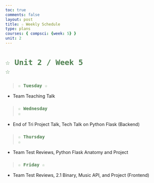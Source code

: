 ```yaml
---
toc: true
comments: false
layout: post
title: ☆ Weekly Schedule
type: plans
courses: { compsci: {week: 5} }
unit: 2
---
```

 
# <code style="color: #4e804f">☆ Unit 2 / Week 5 ☆</code>

> ### <code style="color:#4e804f;">☆ Tuesday ☆</code>
- Team Teaching Talk

> ### <code style="color:#4e804f;">☆ Wednesday ☆</code>
- End of Tri Project Talk, Tech Talk on Python Flask (Backend)

> ### <code style="color:#4e804f;">☆ Thursday ☆</code>
- Team Test Reviews, Python Flask Anatomy and Project

> ### <code style="color:#4e804f;">☆ Friday ☆</code>
-  Team Test Reviews, 2.1 Binary, Music API, and Project (Frontend)
